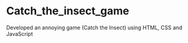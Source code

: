 # Catch_the_insect_game
Developed an annoying game (Catch the Insect) using HTML, CSS and JavaScript
